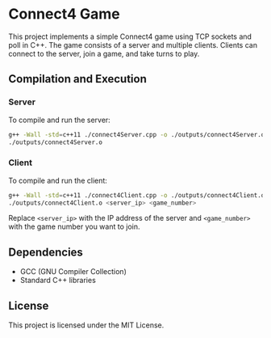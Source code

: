 # Connect4 Game

This project implements a simple Connect4 game using TCP sockets and poll in C++. The game consists of a server and multiple clients. Clients can connect to the server, join a game, and take turns to play.

## Compilation and Execution

### Server

To compile and run the server:

```sh
g++ -Wall -std=c++11 ./connect4Server.cpp -o ./outputs/connect4Server.o
./outputs/connect4Server.o
```

### Client

To compile and run the client:

```sh
g++ -Wall -std=c++11 ./connect4Client.cpp -o ./outputs/connect4Client.o
./outputs/connect4Client.o <server_ip> <game_number>
```

Replace `<server_ip>` with the IP address of the server and `<game_number>` with the game number you want to join.

## Dependencies

- GCC (GNU Compiler Collection)
- Standard C++ libraries

## License

This project is licensed under the MIT License.